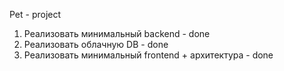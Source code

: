 Pet - project

1. Реализовать минимальный backend - done
2. Реализовать облачную DB - done
3. Реализовать минимальный frontend + архитектура - done
